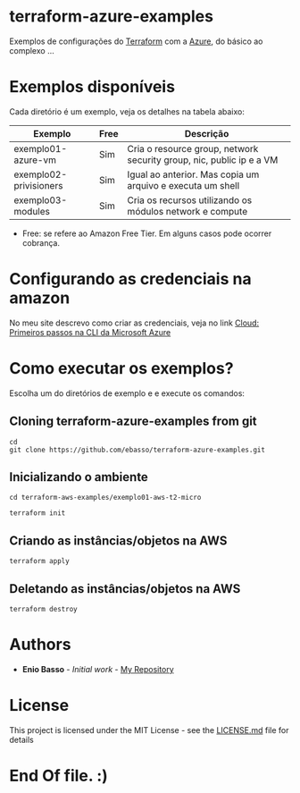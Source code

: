 # terraform-azure-examples
Exemplos de configurações do [Terraform][tf] com a [Azure][az], do básico ao complexo ...


# Exemplos disponíveis

Cada diretório é um exemplo, veja os detalhes na tabela abaixo:

| Exemplo                       | Free | Descrição  |
|-------------------------------|------|--------------------------------------------------------------------------|
| exemplo01-azure-vm            | Sim  | Cria o resource group, network security group, nic, public ip e a VM     |
| exemplo02-privisioners        | Sim  | Igual ao anterior. Mas copia um arquivo e executa um shell               |
| exemplo03-modules             | Sim  | Cria os recursos utilizando os módulos network e compute                 |

* Free: se refere ao Amazon Free Tier. Em alguns casos pode ocorrer cobrança.

# Configurando as credenciais na amazon

No meu site descrevo como criar as credenciais, veja no link [Cloud: Primeiros passos na CLI da Microsoft Azure](http://ebasso.net/wiki/index.php?title=Cloud:_Primeiros_passos_na_CLI_da_Microsoft_Azure)




# Como executar os exemplos?

Escolha um do diretórios de exemplo e e execute os comandos:


## Cloning terraform-azure-examples from git

```
cd
git clone https://github.com/ebasso/terraform-azure-examples.git
```

## Inicializando o ambiente

```
cd terraform-aws-examples/exemplo01-aws-t2-micro

terraform init
```

## Criando as instâncias/objetos na AWS

```
terraform apply
```

## Deletando as instâncias/objetos na AWS

```
terraform destroy
```



# Authors

* **Enio Basso** - *Initial work* - [My Repository](https://github.com/ebasso)


# License

This project is licensed under the MIT License - see the [LICENSE.md](LICENSE.md) file for details

# End Of file. :)

[tf]: http://terraform.io
[az]: https://azure.microsoft.com